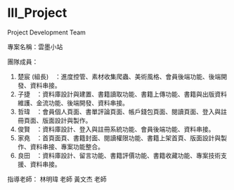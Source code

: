 # III_Project
Project Development Team

專案名稱：雲墨小站

團隊成員：
1. 楚宸 (組長)　：進度控管、素材收集爬蟲、美術風格、會員後端功能、後端開發、資料串接。
2. 子捷　：資料庫設計與建置、書籍讀取功能、書籍上傳功能、書籍與出版資料維護、金流功能、後端開發、資料串接。
3. 哲瑋　：會員個人頁面、書單評論頁面、帳戶錢包頁面、閱讀頁面、登入與註冊頁面、版面設計與製作。
4. 俊賢　：資料庫設計、登入與註冊系統功能、會員後端功能、資料串接。
5. 家堯　：首頁面頁、書籍封面、閱讀權限功能、書籍上架首頁、版面設計與製作、資料串接、專案功能整合。
6. 良田　：資料庫設計、留言功能、書籍評價功能、書籍收藏功能、專案技術支援、資料串接。

指導老師：
林明瑋 老師
黃文杰 老師
